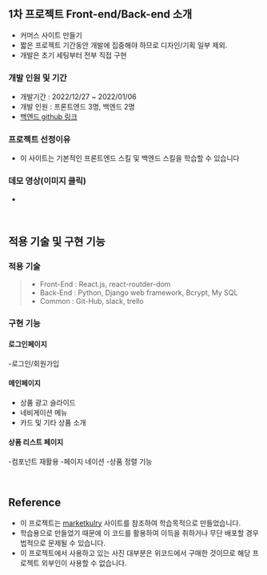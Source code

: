 ## 1차 프로젝트 Front-end/Back-end 소개
- 커머스 사이트 만들기
- 짧은 프로젝트 기간동안 개발에 집중해야 하므로 디자인/기획 일부 제외.
- 개발은 초기 세팅부터 전부 직접 구현

### 개발 인원 및 기간
- 개발기간 : 2022/12/27 ~ 2022/01/06
- 개발 인원 : 프론트엔드 3명, 백엔드 2명
- [백엔드 github 링크]("")

### 프로젝트 선정이유
- 이 사이트는 기본적인 프론트엔드 스킬 및 백엔드 스킬을 학습할 수 있습니다

### 데모 영상(이미지 클릭)

-

<br>

## 적용 기술 및 구현 기능

### 적용 기술

> - Front-End : React.js, react-routder-dom
> - Back-End : Python, Django web framework, Bcrypt, My SQL
> - Common : Git-Hub, slack, trello

### 구현 기능

#### 로그인페이지
-로그인/회원가입

#### 메인페이지
- 상품 광고 슬라이드
- 네비게이션 메뉴
- 카드 및 기타 상품 소개

#### 상품 리스트 페이지
-컴포넌트 재활용
-페이지 네이션
-상품 정렬 기능

<br>

## Reference

- 이 프로젝트는 [marketkulry](https://www.kurly.com/) 사이트를 참조하여 학습목적으로 만들었습니다.
- 학습용으로 만들었기 때문에 이 코드를 활용하여 이득을 취하거나 무단 배포할 경우 법적으로 문제될 수 있습니다.
- 이 프로젝트에서 사용하고 있는 사진 대부분은 위코드에서 구매한 것이므로 해당 프로젝트 외부인이 사용할 수 없습니다.
